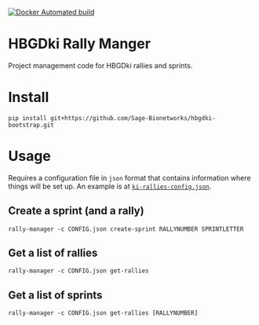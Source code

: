 [![Docker Automated build](https://img.shields.io/docker/automated/jrottenberg/ffmpeg.svg?style=flat-square)](https://hub.docker.com/r/dailyk/hbgdki-bootstrap/)

# HBGDki Rally Manger

Project management code for HBGDki rallies and sprints.

# Install

```
pip install git+https://github.com/Sage-Bionetworks/hbgdki-bootstrap.git
```
# Usage

Requires a configuration file in `json` format that contains information where things will be set up. An example is at [`ki-rallies-config.json`](ki-rallies-config.json).

## Create a sprint (and a rally)

```
rally-manager -c CONFIG.json create-sprint RALLYNUMBER SPRINTLETTER
```

## Get a list of rallies

```
rally-manager -c CONFIG.json get-rallies
```

## Get a list of sprints

```
rally-manager -c CONFIG.json get-rallies [RALLYNUMBER]
```

